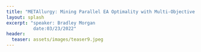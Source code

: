 ```yaml
---
title: "METAllurgy: Mining Parallel EA Optimality with Multi-Objective Meta Evolved Communication Topologies"
layout: splash
excerpt: "speaker: Bradley Morgan
          date:03/23/2022"
header:
  teaser: assets/images/teaser9.jpeg
---
```

